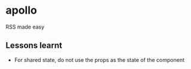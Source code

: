 # apollo
RSS made easy

## Lessons learnt

- For shared state, do not use the props as the state of the component
